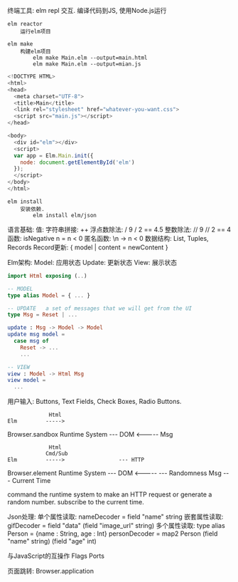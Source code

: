 终端工具:
    elm repl
        交互. 编译代码到JS, 使用Node.js运行

    elm reactor
        运行elm项目

    elm make
        构建elm项目
            elm make Main.elm --output=main.html
            elm make Main.elm --output=mian.js
```javascript
<!DOCTYPE HTML>
<html>
<head>
  <meta charset="UTF-8">
  <title>Main</title>
  <link rel="stylesheet" href="whatever-you-want.css">
  <script src="main.js"></script>
</head>

<body>
  <div id="elm"></div>
  <script>
  var app = Elm.Main.init({
    node: document.getElementById('elm')
  });
  </script>
</body>
</html>
```                

    elm install
        安装依赖.
            elm install elm/json

语言基础:
    值:
        字符串拼接: ++
        浮点数除法: /       9 / 2 == 4.5
        整数除法: //       9 // 2 == 4
    函数:
        isNegative n = n < 0
    匿名函数:
        \n -> n < 0
    数据结构:
        List, Tuples, Records
        Record更新: { model | content = newContent }

Elm架构:
    Model:  应用状态
    Update: 更新状态
    View:   展示状态

```elm
import Html exposing (..)

-- MODEL
type alias Model = { ... }

-- UPDATE   a set of messages that we will get from the UI
type Msg = Reset | ...

update : Msg -> Model -> Model
update msg model =
  case msg of
    Reset -> ...
    ...

-- VIEW
view : Model -> Html Msg
view model =
  ...

```

用户输入: Buttons, Text Fields, Check Boxes, Radio Buttons.

                 Html
    Elm         ----->
Browser.sandbox         Runtime System --- DOM
                <-----
                  Msg

                 Html
                Cmd/Sub
    Elm         ----->                 --- HTTP
Browser.element         Runtime System --- DOM
                <-----                 --- Randomness
                  Msg                  --- Current Time

command the runtime system to make an HTTP request or
    generate a random number.
subscribe to the current time.

Json处理:
    单个属性读取:
        nameDecoder = field "name" string
    嵌套属性读取:
        gifDecoder = field "data" (field "image_url" string)
    多个属性读取:
        type alias Person = {name : String, age : Int}
        personDecoder = map2 Person (field "name" string) (field "age" int)
 
 与JavaScript的互操作
    Flags
    Ports

页面跳转:
    Browser.application


